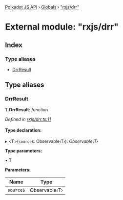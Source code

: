 [Polkadot JS API](../README.md) › [Globals](../globals.md) › ["rxjs/drr"](_rxjs_drr_.md)

# External module: "rxjs/drr"

## Index

### Type aliases

* [DrrResult](_rxjs_drr_.md#drrresult)

## Type aliases

###  DrrResult

Ƭ **DrrResult**: *function*

*Defined in [rxjs/drr.ts:11](https://github.com/polkadot-js/api/blob/79ee2ede3d/packages/rpc-core/src/rxjs/drr.ts#L11)*

#### Type declaration:

▸ <**T**>(`source$`: Observable‹T›): *Observable‹T›*

**Type parameters:**

▪ **T**

**Parameters:**

Name | Type |
------ | ------ |
`source$` | Observable‹T› |
